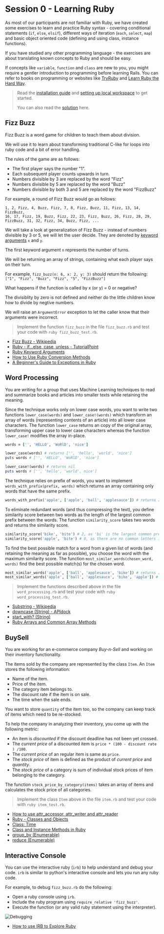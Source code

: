# Session 0 - Learning Ruby

As most of our participants are not familiar with Ruby, we have created
some exercises to learn and practice Ruby syntax - covering conditional
statements (`if`, `else`, `elsif`), different ways of iteration (`each`,
`select`, `map`) and basic object oriented code (defining and using
class, instance functions).

If you have studied any other programming language - the exercises are
about translating known concepts to Ruby and should be easy.

If concepts like `variable`, `function` and `class` are new to you, you
might require a gentler introduction to programming before learning
Rails. You can refer to books on programming or websites like 
[TryRuby](https://try.ruby-lang.org/) and
[Learn Ruby the Hard Way](https://learnrubythehardway.org/book/).

> Read the [installation guide](/installation.md) and [setting up local
> workspace](/essential_git.md) to get started.
>
> You can also read the [solution](https://github.com/IRIS-NITK/IRIS-RoR-Bootcamp-2020/pull/62) here.

## Fizz Buzz

Fizz Buzz is a word game for children to teach them about division.

We will use it to learn about transforming traditional C-like for loops
into ruby code and a bit of error handling.

The rules of the game are as follows:
- The first player says the number "1".
- Each subsequent player counts upwards in turn.
- Numbers divisible by 3 are replaced by the word "Fizz"
- Numbers divisible by 5 are replaced by the word "Buzz"
- Numbers divisible by both 3 and 5 are replaced by the word "FizzBuzz"

For example, a round of Fizz Buzz would go as follows:

```
1, 2, Fizz, 4, Buzz, Fizz, 7, 8, Fizz, Buzz, 11, Fizz, 13, 14, FizzBuzz,
16, 17, Fizz, 19, Buzz, Fizz, 22, 23, Fizz, Buzz, 26, Fizz, 28, 29,
FizzBuzz, 31, 32, Fizz, 34, Buzz, Fizz, ...
```

We will take a look at generalization of Fizz Buzz - instead of numbers
divisible by 3 or 5, we will let the user decide. They are denoted by
[keyword arguments](https://en.wikipedia.org/wiki/Named_parameter) `x`
and `y`.

The first keyword argument `n` represents the number of turns.

We will be returning an array of strings, containing what each player
says on their turn.

For example, `fizz_buzz(n: 6, x: 2, y: 3)` should return the following:
`["1", "Fizz", "Buzz", "Fizz", "5", "FizzBuzz"]`

What happens if the function is called by x (or y) = 0 or negative?

The divisiblity by zero is not defined and neither do the little
children know how to divide by negtive numbers.

We will raise an `ArgumentError` exception to let the caller know that
their arguments were incorrect.

> Implement the function `fizz_buzz` in the file `fizz_buzz.rb` and test
> your code with `ruby fizz_buzz_test.rb`.

- [Fizz Buzz - Wikipedia](https://en.wikipedia.org/wiki/Fizz_buzz)
- [Ruby - if...else, case, unless - TutorialPoint](https://www.tutorialspoint.com/ruby/ruby_if_else.htm)
- [Ruby Keyword Arguments](https://thoughtbot.com/upcase/videos/ruby-keyword-arguments)
- [How to Use Ruby Conversion Methods](https://www.rubyguides.com/2018/09/ruby-conversion-methods/)
- [A Beginner's Guide to Exceptions in Ruby](https://www.honeybadger.io/blog/a-beginner-s-guide-to-exceptions-in-ruby/)

## Word Processing

You are writing for a group that uses Machine Learning techniques to
read and summarize books and articles into smaller texts while retaining
the meaning.

Since the technique works only on lower case words, you want to write
two functions `lower_case(words)` and `lower_case!(words)` which
transform an array of words (representing contents of an article) into
all lower case characters. The function `lower_case` returns an copy of
the original array, transforming upper case to lower case characters
whereas the function `lower_case!` modifies the array in-place.

```ruby
words = ['', 'HELLO', 'WoRlD', 'nice']

lower_case(words) # returns ['', 'hello', 'world', 'nice']
puts words # ['', 'HELLO', 'WoRlD', 'nice']

lower_case!(words) # returns nil
puts words # ['', 'hello', 'world', nice']
```

The technique relies on prefix of words, you want to implement
`words_with_prefix(prefix, words)` which returns an array containing
only words that have the same prefix.

```ruby
words_with_prefix('apple', ['apple', 'ball', 'applesauce']) # returns ['apple', 'applesauce']
```

To eliminate redundant words (and thus compressing the text), you define
similarity score between two words as the length of the largest common
prefix between the words. The function `similarity_score` takes two
words and returns the similarity score.

```ruby
similarity_score('bike', 'bite') # 2, as 'bi' is the largest common prefix.
similarity_score('apple', 'bite') # 0, as there are no common letters in the prefixes.
```

To find the best possible match for a word from a given list of words
(and retaining the meaning as far as possible), you choose the word with
the maximum similarity score. The function
`most_similar_words(chosen_word, words)` find the best possible match(s)
for the chosen word.

```ruby
most_similar_words('apple', ['ball', 'applesauce', 'bike']) # returns ['applesauce']
most_similar_words('apple', ['ball', 'applesauce', 'bike', 'apple']) # returns ['applesauce', 'apple]
```

> Implement the functions described above in the file `word_processing.rb` and test
> your code with `ruby word_processing_test.rb`.

- [Substring - Wikipedia](https://en.wikipedia.org/wiki/Substring#Prefix)
- [downcase (String) - APIdock](https://apidock.com/ruby/v2_5_5/String/downcase)
- [start_with? (String)](https://apidock.com/ruby/String/start_with%3F)
- [Ruby Arrays and Common Array Methods](https://launchschool.com/books/ruby/read/arrays)

## BuySell

You are working for an e-commerce company _Buy-n-Sell_ and working on their
inventory functionality. 

The items sold by the company are represented by the class `Item`. An
`Item` stores the following information: 
- Name of the item.
- Price of the item.
- The category item belongs to.
- The discount rate if the item is on sale.
- The time when the sale ends.

You want to store `quantity` of the item too, so the company can keep
track of items which need to be re-stocked.

To help the company in analyzing their inventory, you come up with the
following metric:
- An item is _discounted_ if the discount deadline has not been yet
  crossed.
- The _current price_ of a discounted item is `price * (100 - discount
  rate ) /100`.
- The _current price_ of an regular item is same as `price`.
- The _stock price_ of item is defined as the product of _current price_ and
  _quantity_.
- The _stock price_ of a category is sum of individual stock prices of
  item belonging to the category.

The function `stock_price_by_category(items)` takes an array of items
and calculates the stock price of all categories.

> Implement the class `Item` above in the file `item.rb` and test
> your code with `ruby item_test.rb`.

- [How to use attr_accessor, attr_writer and attr_reader](https://www.rubyguides.com/2018/11/attr_accessor/)
- [Ruby - Classes and Objects](https://www.tutorialspoint.com/ruby/ruby_classes.htm)
- [Class: Time](https://ruby-doc.org/core-2.6.3/Time.html#method-c-now)
- [Class and Instance Methods in Ruby](http://www.railstips.org/blog/archives/2009/05/11/class-and-instance-methods-in-ruby/)
- [group_by (Enumerable)](https://apidock.com/ruby/Enumerable/group_by)
- [reduce (Enumerable)](https://apidock.com/ruby/Enumerable/reduce)

## Interactive Console

You can use the interactive ruby (`irb`) to help understand and debug
your code. `irb` is similar to python's interactive console and lets you
run any ruby code.

For example, to debug `fizz_buzz.rb` do the following:
- Open a ruby console using `irb`.
- Include the ruby program using `require_relative 'fizz_buzz'`.
- Execute the function (or any valid ruby statement using the
  interpreter).

![Debugging](screenshots/debugging.png)

- [How to use IRB to Explore Ruby](https://www.digitalocean.com/community/tutorials/how-to-use-irb-to-explore-ruby)
